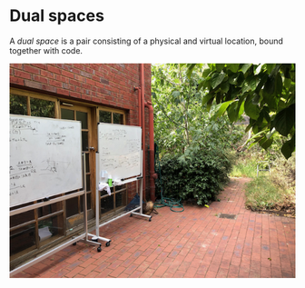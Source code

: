 # Dual spaces

A _dual space_ is a pair consisting of a physical and virtual location, bound together with code. 

<p align="center">
  <img src="dualgarden.png">
</p>
